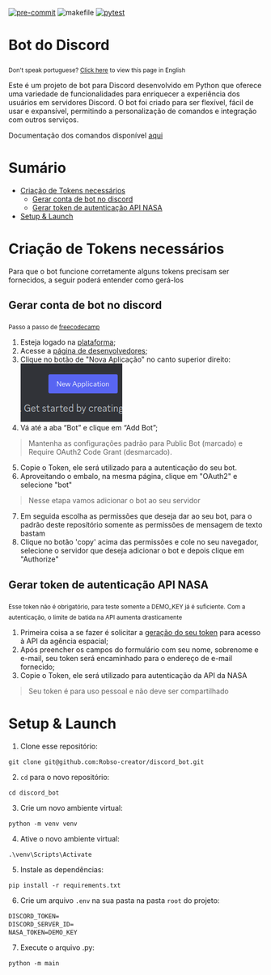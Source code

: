 [![pre-commit](https://img.shields.io/badge/pre--commit-enabled-brightgreen?logo=pre-commit)](https://github.com/pre-commit/pre-commit)
![makefile](https://img.shields.io/badge/makefile-enabled-brightgreen?logo=gmail&logoColor=blue)
[![pytest](https://img.shields.io/badge/pytest-enabled-brightgreen?logo=pytest&logoColor=#0A9EDC)](https://docs.pytest.org/en/7.4.x/)

# Bot do Discord

<sub>Don't speak portuguese? [Click here](https://github.com/Robso-creator/discord_bot/blob/main/README-en.md) to view
this page in English</sub>

Este é um projeto de bot para Discord desenvolvido em Python
que oferece uma variedade de funcionalidades para
enriquecer a experiência dos usuários em servidores Discord.
O bot foi criado para ser flexível, fácil de usar e expansível,
permitindo a personalização de comandos e integração com outros serviços.

Documentação dos comandos disponível [aqui](https://robso-creator.github.io/discord_bot/commands/)

# Sumário

* [Criação de Tokens necessários](#criação-de-tokens-necessários)
    * [Gerar conta de bot no discord](#gerar-conta-de-bot-no-discord)
    * [Gerar token de autenticação API NASA](#gerar-token-de-autenticação-api-nasa)
* [Setup & Launch](#setup-&-launch)

# Criação de Tokens necessários

Para que o bot funcione corretamente alguns tokens precisam ser fornecidos,
a seguir poderá entender como gerá-los

## Gerar conta de bot no discord

<sub>Passo a passo
de [freecodecamp](https://www.freecodecamp.org/portuguese/news/tutorial-de-criacao-de-bot-para-o-discord-em-python/)</sub>

1. Esteja logado na [plataforma](https://discord.com/);
2. Acesse a [página de desenvolvedores](https://discord.com/developers/applications);
3. Clique no botão de "Nova Aplicação" no canto superior direito:<br>
   ![img.png](../static/new_application_img.png)
4. Vá até a aba “Bot” e clique em “Add Bot”;

> Mantenha as configurações padrão para Public Bot (marcado) e Require OAuth2 Code Grant (desmarcado).

5. Copie o Token, ele será utilizado para a autenticação do seu bot.<br>
6. Aproveitando o embalo, na mesma página, clique em "OAuth2" e selecione "bot"

> Nesse etapa vamos adicionar o bot ao seu servidor

7. Em seguida escolha as permissões que deseja dar ao seu bot, para o padrão deste reposítório somente as permissões de
   mensagem de texto bastam
8. Clique no botão 'copy' acima das permissões e cole no seu navegador, selecione o servidor que deseja adicionar o bot
   e depois clique em "Authorize"

## Gerar token de autenticação API NASA

<sub>Esse token não é obrigatório, para teste somente a DEMO_KEY já é suficiente.</sub>
<sub>Com a autenticação, o limite de batida na API aumenta drasticamente</sub>

1. Primeira coisa a se fazer é solicitar a [geração do seu token](https://api.nasa.gov/) para acesso à API da agência
   espacial;
2. Após preencher os campos do formulário com seu nome, sobrenome e e-mail, seu token será encaminhado para o endereço
   de e-mail fornecido;
3. Copie o Token, ele será utilizado para autenticação da API da NASA

> Seu token é para uso pessoal e não deve ser compartilhado

# Setup & Launch

1. Clone esse repositório:<br>

```terminal
git clone git@github.com:Robso-creator/discord_bot.git
```

2. `cd` para o novo repositório: <br>

```terminal
cd discord_bot
```

3. Crie um novo ambiente virtual: <br>

```terminal
python -m venv venv
```

4. Ative o novo ambiente virtual: <br>

```terminal
.\venv\Scripts\Activate
```

5. Instale as dependências: <br>

```terminal
pip install -r requirements.txt
```

6. Crie um arquivo `.env` na sua pasta na pasta `root` do projeto: <br>

```terminal
DISCORD_TOKEN=
DISCORD_SERVER_ID=
NASA_TOKEN=DEMO_KEY
```

7. Execute o arquivo .py: <br>

```terminal
python -m main
```

